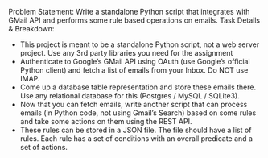 Problem Statement:
Write a standalone Python script that integrates with GMail API and performs some rule based
operations on emails.
Task Details & Breakdown:
- This project is meant to be a standalone Python script, not a web server project. Use any
3rd party libraries you need for the assignment
- Authenticate to Google’s GMail API using OAuth (use Google’s official Python client) and
fetch a list of emails from your Inbox. Do NOT use IMAP.
- Come up a database table representation and store these emails there. Use any
relational database for this (Postgres / MySQL / SQLite3).
- Now that you can fetch emails, write another script that can process emails (in Python
code, not using Gmail’s Search) based on some rules and take some actions on them
using the REST API.
- These rules can be stored in a JSON file. The file should have a list of rules. Each rule
has a set of conditions with an overall predicate and a set of actions.